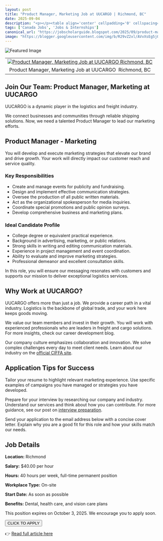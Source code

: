 ```yaml
---
layout: post
title: "Product Manager, Marketing Job at UUCARGO | Richmond, BC"
date: 2025-09-04
description: "<p></p><table align='center' cellpadding='0' cellspacing='0' class='tr-caption-container' style='margin-left: auto; margin-right: auto;'><tbody><tr><td style='text-align: center;'><a href='https://blogger.googleusercontent.com/img/b/R29vZ2xl/AVvXsEg5jQ31uLsPWs3tcROKaYPS06K4t-Xf479A8Nz-16vDYtMjJnEeCTgOUROUUvdWOyWCmSHIlVsklvTxZBcWYyNR79yYcG10bnftkDXUyzLrnx6u_iAzglUMVH8VVTtjgGBBsyrCk9RIIBjX0tuGxgSZ9IUUpbeIEHccUVJMHU8qrs0_bDli_vkpWUo0kpwp/s250/Product%20Manager,%20Marketing%20Job%20at%20UUCARGO%20%20Richmond,%20BC.png' style='margin-left: auto; margin-right: auto;'><img alt='Product Manager, Marketing Job at UUCARGO  Richmond, BC' border='0' src='https://blogger.googleusercontent.com/img/b/R29vZ2xl/AVvXsEg5jQ31uLsPWs3tcROKaYPS06K4t-Xf479A8Nz-16vDYtMjJnEeCTgOUROUUvdWOyWCmSHIlVsklvTxZBcWYyNR79yYcG10bnftkDXUyzLrnx6u_iAzglUMVH8VVTtjgGBBsyrCk9RIIBjX0tuGxgSZ9IUUpbeIEHccUVJMHU8qrs0_bDli_vkpWUo0kpwp/s16000/Product%20Manager,%20Marketing%20Job%20at%20UUCARGO%20%20Richmond,%20BC.png' title='Product Manager, Marketing Job at UUCARGO  Richmond, BC' /></a></td></tr><tr><td class='tr-caption' style='text-align: center;'>Product Manager, Marketing Job at UUCARGO&nbsp; Richmond, BC</td></tr></tbody></table> <p id='last-updated'></p>    <article> <h1>Join Our Team: Product Manager, Marketing at UUCARGO</h1> <p>UUCARGO is a dynamic player in the logistics and freight industry. We connect businesses and communities through reliable shipping solutions. Now, we need a talented Product Manager to lead our marketing efforts.</p>  <section>     <h2>Product Manager - Marketing</h2>     <p>You will develop and execute marketing strategies that elevate our brand and drive growth. Your work will directly impact our customer reach and service quality.</p>      <h3>Key Responsibilities</h3>     <ul>         <li>Create and manage events for publicity and fundraising.</li>         <li>Design and implement effective communication strategies.</li>         <li>Oversee the production of all public written materials.</li>         <li>Act as the organizational spokesperson for media inquiries.</li>         <li>Coordinate special promotions and public opinion surveys.</li>         <li>Develop comprehensive business and marketing plans.</li>     </ul>      <h3>Ideal Candidate Profile</h3>     <ul>         <li>College degree or equivalent practical experience.</li>         <li>Background in advertising, marketing, or public relations.</li>         <li>Strong skills in writing and editing communication materials.</li>         <li>Experience in project management and event coordination.</li>         <li>Ability to evaluate and improve marketing strategies.</li>         <li>Professional demeanor and excellent consultation skills.</li>     </ul>     <p>In this role, you will ensure our messaging resonates with customers and supports our mission to deliver exceptional logistics services.</p> </section>  <section>     <h2>Why Work at UUCARGO?</h2>     <p>UUCARGO offers more than just a job. We provide a career path in a vital industry. Logistics is the backbone of global trade, and your work here keeps goods moving.</p>     <p>We value our team members and invest in their growth. You will work with experienced professionals who are leaders in freight and cargo solutions. For more insights, check our career development blog.</p>     <p>Our company culture emphasizes collaboration and innovation. We solve complex challenges every day to meet client needs. Learn about our industry on the <a href='https://www.ciffa.com/' rel='nofollow' target='_blank'>official CIFFA site</a>.</p> </section>  <section>     <h2>Application Tips for Success</h2>     <p>Tailor your resume to highlight relevant marketing experience. Use specific examples of campaigns you have managed or strategies you have developed.</p>     <p>Prepare for your interview by researching our company and industry. Understand our services and think about how you can contribute. For more guidance, see our post on <a href='https://jobscholarguide.blogspot.com/feeds/posts/[internal-link-url]'>interview preparation</a>.</p>     <p>Send your application to the email address below with a concise cover letter. Explain why you are a good fit for this role and how your skills match our needs.</p> </section>  <section>     <h2>Job Details</h2>     <p><strong>Location:</strong> Richmond</p>     <p><strong>Salary:</strong> $40.00 per hour</p>     <p><strong>Hours:</strong> 40 hours per week, full-time permanent position</p>     <p><strong>Workplace Type:</strong> On-site</p>     <p><strong>Start Date:</strong> As soon as possible</p>     <p><strong>Benefits:</strong> Dental, health care, and vision care plans</p>     <p>This position expires on October 3, 2025. We encourage you to apply soon.</p> </section>    <button id='apply-cta'>     CLICK TO APPLY </button>   </article>"
tags: ['Canada Jobs', 'Jobs & Internships']
canonical_url: "https://jobscholarguide.blogspot.com/2025/09/product-manager-marketing-job-at.html"
image: "https://blogger.googleusercontent.com/img/b/R29vZ2xl/AVvXsEg5jQ31uLsPWs3tcROKaYPS06K4t-Xf479A8Nz-16vDYtMjJnEeCTgOUROUUvdWOyWCmSHIlVsklvTxZBcWYyNR79yYcG10bnftkDXUyzLrnx6u_iAzglUMVH8VVTtjgGBBsyrCk9RIIBjX0tuGxgSZ9IUUpbeIEHccUVJMHU8qrs0_bDli_vkpWUo0kpwp/s72-c/Product%20Manager,%20Marketing%20Job%20at%20UUCARGO%20%20Richmond,%20BC.png"
---
```


![Featured Image](https://blogger.googleusercontent.com/img/b/R29vZ2xl/AVvXsEg5jQ31uLsPWs3tcROKaYPS06K4t-Xf479A8Nz-16vDYtMjJnEeCTgOUROUUvdWOyWCmSHIlVsklvTxZBcWYyNR79yYcG10bnftkDXUyzLrnx6u_iAzglUMVH8VVTtjgGBBsyrCk9RIIBjX0tuGxgSZ9IUUpbeIEHccUVJMHU8qrs0_bDli_vkpWUo0kpwp/s72-c/Product%20Manager,%20Marketing%20Job%20at%20UUCARGO%20%20Richmond,%20BC.png)

<p></p><table align='center' cellpadding='0' cellspacing='0' class='tr-caption-container' style='margin-left: auto; margin-right: auto;'><tbody><tr><td style='text-align: center;'><a href='https://blogger.googleusercontent.com/img/b/R29vZ2xl/AVvXsEg5jQ31uLsPWs3tcROKaYPS06K4t-Xf479A8Nz-16vDYtMjJnEeCTgOUROUUvdWOyWCmSHIlVsklvTxZBcWYyNR79yYcG10bnftkDXUyzLrnx6u_iAzglUMVH8VVTtjgGBBsyrCk9RIIBjX0tuGxgSZ9IUUpbeIEHccUVJMHU8qrs0_bDli_vkpWUo0kpwp/s250/Product%20Manager,%20Marketing%20Job%20at%20UUCARGO%20%20Richmond,%20BC.png' style='margin-left: auto; margin-right: auto;'><img alt='Product Manager, Marketing Job at UUCARGO  Richmond, BC' border='0' src='https://blogger.googleusercontent.com/img/b/R29vZ2xl/AVvXsEg5jQ31uLsPWs3tcROKaYPS06K4t-Xf479A8Nz-16vDYtMjJnEeCTgOUROUUvdWOyWCmSHIlVsklvTxZBcWYyNR79yYcG10bnftkDXUyzLrnx6u_iAzglUMVH8VVTtjgGBBsyrCk9RIIBjX0tuGxgSZ9IUUpbeIEHccUVJMHU8qrs0_bDli_vkpWUo0kpwp/s16000/Product%20Manager,%20Marketing%20Job%20at%20UUCARGO%20%20Richmond,%20BC.png' title='Product Manager, Marketing Job at UUCARGO  Richmond, BC' /></a></td></tr><tr><td class='tr-caption' style='text-align: center;'>Product Manager, Marketing Job at UUCARGO&nbsp; Richmond, BC</td></tr></tbody></table> <p id='last-updated'></p>    <article> <h1>Join Our Team: Product Manager, Marketing at UUCARGO</h1> <p>UUCARGO is a dynamic player in the logistics and freight industry.

<!--more-->

We connect businesses and communities through reliable shipping solutions. Now, we need a talented Product Manager to lead our marketing efforts.</p>  <section>     <h2>Product Manager - Marketing</h2>     <p>You will develop and execute marketing strategies that elevate our brand and drive growth. Your work will directly impact our customer reach and service quality.</p>      <h3>Key Responsibilities</h3>     <ul>         <li>Create and manage events for publicity and fundraising.</li>         <li>Design and implement effective communication strategies.</li>         <li>Oversee the production of all public written materials.</li>         <li>Act as the organizational spokesperson for media inquiries.</li>         <li>Coordinate special promotions and public opinion surveys.</li>         <li>Develop comprehensive business and marketing plans.</li>     </ul>      <h3>Ideal Candidate Profile</h3>     <ul>         <li>College degree or equivalent practical experience.</li>         <li>Background in advertising, marketing, or public relations.</li>         <li>Strong skills in writing and editing communication materials.</li>         <li>Experience in project management and event coordination.</li>         <li>Ability to evaluate and improve marketing strategies.</li>         <li>Professional demeanor and excellent consultation skills.</li>     </ul>     <p>In this role, you will ensure our messaging resonates with customers and supports our mission to deliver exceptional logistics services.</p> </section>  <section>     <h2>Why Work at UUCARGO?</h2>     <p>UUCARGO offers more than just a job. We provide a career path in a vital industry. Logistics is the backbone of global trade, and your work here keeps goods moving.</p>     <p>We value our team members and invest in their growth. You will work with experienced professionals who are leaders in freight and cargo solutions. For more insights, check our career development blog.</p>     <p>Our company culture emphasizes collaboration and innovation. We solve complex challenges every day to meet client needs. Learn about our industry on the <a href='https://www.ciffa.com/' rel='nofollow' target='_blank'>official CIFFA site</a>.</p> </section>  <section>     <h2>Application Tips for Success</h2>     <p>Tailor your resume to highlight relevant marketing experience. Use specific examples of campaigns you have managed or strategies you have developed.</p>     <p>Prepare for your interview by researching our company and industry. Understand our services and think about how you can contribute. For more guidance, see our post on <a href='https://jobscholarguide.blogspot.com/feeds/posts/[internal-link-url]'>interview preparation</a>.</p>     <p>Send your application to the email address below with a concise cover letter. Explain why you are a good fit for this role and how your skills match our needs.</p> </section>  <section>     <h2>Job Details</h2>     <p><strong>Location:</strong> Richmond</p>     <p><strong>Salary:</strong> $40.00 per hour</p>     <p><strong>Hours:</strong> 40 hours per week, full-time permanent position</p>     <p><strong>Workplace Type:</strong> On-site</p>     <p><strong>Start Date:</strong> As soon as possible</p>     <p><strong>Benefits:</strong> Dental, health care, and vision care plans</p>     <p>This position expires on October 3, 2025. We encourage you to apply soon.</p> </section>    <button id='apply-cta'>     CLICK TO APPLY </button>   </article>

👉 [Read full article here](https://jobscholarguide.blogspot.com/2025/09/product-manager-marketing-job-at.html)
